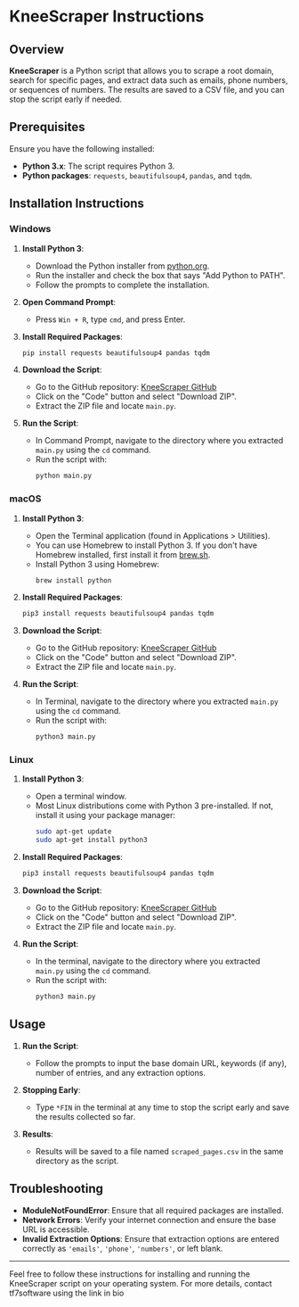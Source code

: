 # KneeScraper Instructions

## Overview

**KneeScraper** is a Python script that allows you to scrape a root domain, search for specific pages, and extract data such as emails, phone numbers, or sequences of numbers. The results are saved to a CSV file, and you can stop the script early if needed.

## Prerequisites

Ensure you have the following installed:
- **Python 3.x**: The script requires Python 3.
- **Python packages**: `requests`, `beautifulsoup4`, `pandas`, and `tqdm`.

## Installation Instructions

### Windows

1. **Install Python 3**:
   - Download the Python installer from [python.org](https://www.python.org/downloads/).
   - Run the installer and check the box that says "Add Python to PATH".
   - Follow the prompts to complete the installation.

2. **Open Command Prompt**:
   - Press `Win + R`, type `cmd`, and press Enter.

3. **Install Required Packages**:
   ```bash
   pip install requests beautifulsoup4 pandas tqdm
   ```

4. **Download the Script**:
   - Go to the GitHub repository: [KneeScraper GitHub](https://github.com/tf7software/kneescraper/)
   - Click on the "Code" button and select "Download ZIP".
   - Extract the ZIP file and locate `main.py`.

5. **Run the Script**:
   - In Command Prompt, navigate to the directory where you extracted `main.py` using the `cd` command.
   - Run the script with:
     ```bash
     python main.py
     ```

### macOS

1. **Install Python 3**:
   - Open the Terminal application (found in Applications > Utilities).
   - You can use Homebrew to install Python 3. If you don't have Homebrew installed, first install it from [brew.sh](https://brew.sh/).
   - Install Python 3 using Homebrew:
     ```bash
     brew install python
     ```

2. **Install Required Packages**:
   ```bash
   pip3 install requests beautifulsoup4 pandas tqdm
   ```

3. **Download the Script**:
   - Go to the GitHub repository: [KneeScraper GitHub](https://github.com/tf7software/kneescraper/)
   - Click on the "Code" button and select "Download ZIP".
   - Extract the ZIP file and locate `main.py`.

4. **Run the Script**:
   - In Terminal, navigate to the directory where you extracted `main.py` using the `cd` command.
   - Run the script with:
     ```bash
     python3 main.py
     ```

### Linux

1. **Install Python 3**:
   - Open a terminal window.
   - Most Linux distributions come with Python 3 pre-installed. If not, install it using your package manager:
     ```bash
     sudo apt-get update
     sudo apt-get install python3
     ```

2. **Install Required Packages**:
   ```bash
   pip3 install requests beautifulsoup4 pandas tqdm
   ```

3. **Download the Script**:
   - Go to the GitHub repository: [KneeScraper GitHub](https://github.com/tf7software/kneescraper/)
   - Click on the "Code" button and select "Download ZIP".
   - Extract the ZIP file and locate `main.py`.

4. **Run the Script**:
   - In the terminal, navigate to the directory where you extracted `main.py` using the `cd` command.
   - Run the script with:
     ```bash
     python3 main.py
     ```

## Usage

1. **Run the Script**:
   - Follow the prompts to input the base domain URL, keywords (if any), number of entries, and any extraction options.

2. **Stopping Early**:
   - Type `*FIN` in the terminal at any time to stop the script early and save the results collected so far.

3. **Results**:
   - Results will be saved to a file named `scraped_pages.csv` in the same directory as the script.

## Troubleshooting

- **ModuleNotFoundError**: Ensure that all required packages are installed.
- **Network Errors**: Verify your internet connection and ensure the base URL is accessible.
- **Invalid Extraction Options**: Ensure that extraction options are entered correctly as `'emails'`, `'phone'`, `'numbers'`, or left blank.

---

Feel free to follow these instructions for installing and running the KneeScraper script on your operating system. For more details, contact tf7software using the link in bio

